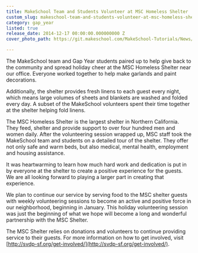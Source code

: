 ```yaml
---
title: MakeSchool Team and Students Volunteer at MSC Homeless Shelter
custom_slug: makeschool-team-and-students-volunteer-at-msc-homeless-shelter
category: gap_year
listed: true
release_date: 2014-12-17 00:00:00.000000000 Z
cover_photo_path: https://git.makeschool.com/MakeSchool-Tutorials/News/52981feaafbe7ca2de4afdc511268fdc5e660ec2//56e6084f-14fe-453e-9d47-e44bec70ce92/cover_photo.jpeg

---
```

The MakeSchool team and Gap Year students paired up to help give back to the community and spread holiday cheer at the MSC Homeless Shelter near our office. Everyone worked together to help make garlands and paint decorations. 

Additionally, the shelter provides fresh linens to each guest every night, which means large volumes of sheets and blankets are washed and folded every day. A subset of the MakeSchool volunteers spent their time together at the shelter helping fold linens. 

The MSC Homeless Shelter is the largest shelter in Northern California. They feed, shelter and provide support to over four hundred men and women daily. After the volunteering session wrapped up, MSC staff took the MakeSchool team and students on a detailed tour of the shelter. They offer not only safe and warm beds, but also medical, mental health, employment and housing assistance.

It was heartwarming to learn how much hard work and dedication is put in by everyone at the shelter to create a positive experience for the guests. We are all looking forward to playing a larger part in creating that experience.

We plan to continue our service by serving food to the MSC shelter guests with weekly volunteering sessions to become an active and positive force in our neighborhood, beginning in January. This holiday volunteering session was just the beginning of what we hope will become a long and wonderful partnership with the MSC Shelter. 

The MSC Shelter relies on donations and volunteers to continue providing service to their guests. For more information on how to get involved, visit [http://svdp-sf.org/get-involved/](http://svdp-sf.org/get-involved/).
